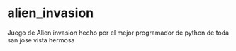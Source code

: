 # alien_invasion

Juego de Alien invasion hecho por el mejor programador de python de toda san jose vista hermosa
